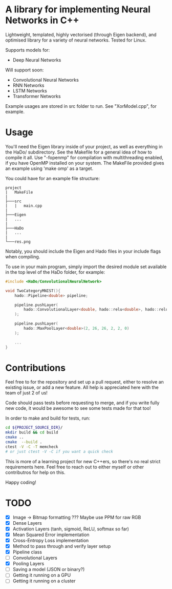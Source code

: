 # A library for implementing Neural Networks in C++
Lightweight, templated, highly vectorised (through Eigen backend), and optimised library for a variety of neural networks. Tested for Linux.

Supports models for:
 - Deep Neural Networks

Will support soon:
 - Convolutional Neural Networks
 - RNN Networks
 - LSTM Networks
 - Transformer Networks

Example usages are stored in src folder to run. See "XorModel.cpp", for example. 

# Usage
You'll need the Eigen library inside of your project, as well as everything in the HaDo/ subdirectory. See the Makefile for a general idea of how to compile it all. Use "-fopenmp" for compilation with multithreading enabled, if you have OpenMP installed on your system. The MakeFile provided gives an example using 'make omp' as a target.

You could have for an example file structure:

```
project  
|   MakeFile
|   
├───src
|   |   main.cpp
|
├───Eigen
|   ...
|
├───HaDo
|   ...
|
└───res.png
```

Notably, you should include the Eigen and Hado files in your include flags when compiling.

To use in your main program, simply import the desired module set available in the top level of the HaDo folder, for example:

```cpp
#include <HaDo/ConvolutionalNeuralNetwork>

void TwoCategoryMNIST(){
    hado::Pipeline<double> pipeline;

    pipeline.pushLayer(
        hado::ConvolutionalLayer<double, hado::relu<double>, hado::relu_prime<double>>(1, 2, 28, 28, 3, 1, 0)
    );

    pipeline.pushLayer(
        hado::MaxPoolLayer<double>(2, 26, 26, 2, 2, 0)
    );

    ...
}
```

# Contributions
Feel free to for the repository and set up a pull request, either to resolve an existing issue, or add a new feature. All help is appreciated here with the team of just 2 of us!

Code should pass tests before requesting to merge, and if you write fully new code, it would be awesome to see some tests made for that too!

In order to make and build for tests, run:
```sh
cd ${PROJECT_SOURCE_DIR}/
mkdir build && cd build
cmake ..
cmake  --build .
ctest -V -C -T memcheck
# or just ctest -V -C if you want a quick check
```
This is more of a learning project for new C++ers, so there's no real strict requirements here. Feel free to reach out to either myself or other contributros for help on this.

Happy coding!

# TODO
  - [X] Image -> Bitmap formatting ??? Maybe use PPM for raw RGB
  - [x] Dense Layers
  - [x] Activation Layers (tanh, sigmoid, ReLU, softmax so far)
  - [X] Mean Squared Error implementation
  - [X] Cross-Entropy Loss implementation
  - [X] Method to pass through and verify layer setup
  - [X] Pipeline class
  - [ ] Convolutional Layers
  - [X] Pooling Layers
  - [ ] Saving a model (JSON or binary?)
  - [ ] Getting it running on a GPU
  - [ ] Getting it running on a cluster
